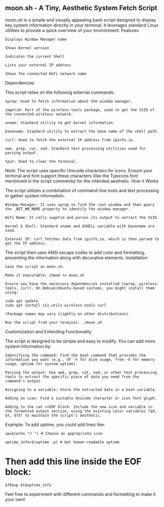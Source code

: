 ## moon.sh - A Tiny, Aesthetic System Fetch Script

moon.sh is a simple and visually appealing bash script designed to display key system information directly in your terminal. It leverages standard Linux utilities to provide a quick overview of your environment.
Features

    Displays Window Manager name

    Shows Kernel version

    Indicates the current Shell

    Lists your external IP address

    Shows the connected WiFi network name

Dependencies

This script relies on the following external commands:

    xprop: Used to fetch information about the window manager.

    iwgetid: Part of the wireless-tools package, used to get the SSID of the connected wireless network.

    uname: Standard utility to get kernel information.

    basename: Standard utility to extract the base name of the shell path.

    curl: Used to fetch the external IP address from ipinfo.io.

    awk, grep, cut, sed: Standard text processing utilities used for parsing output.

    tput: Used to clear the terminal.

Note: The script uses specific Unicode characters for icons. Ensure your terminal and font support these characters (like the Typicons font mentioned in the script comments) for the intended aesthetic.
How it Works

The script utilizes a combination of command-line tools and text processing to gather system information:

    Window Manager: It uses xprop to find the root window and then query the _NET_WM_NAME property to identify the window manager.

    WiFi Name: It calls iwgetid and parses its output to extract the SSID.

    Kernel & Shell: Standard uname and $SHELL variable with basename are used.

    External IP: curl fetches data from ipinfo.io, which is then parsed to get the IP address.

The script then uses ANSI escape codes to add color and formatting, presenting the information along with decorative elements.
Installation

    Save the script as moon.sh.

    Make it executable: chmod +x moon.sh

    Ensure you have the necessary dependencies installed (xprop, wireless-tools, curl). On Debian/Ubuntu-based systems, you might install them using:

    sudo apt update
    sudo apt install x11-utils wireless-tools curl

    (Package names may vary slightly on other distributions).

    Run the script from your terminal: ./moon.sh

Customization and Extending Functionality

The script is designed to be simple and easy to modify. You can add more system information by:

    Identifying the command: Find the bash command that provides the information you want (e.g., df -h for disk usage, free -h for memory usage, uptime for system uptime).

    Parsing the output: Use awk, grep, cut, sed, or other text processing tools to extract the specific piece of data you need from the command's output.

    Assigning to a variable: Store the extracted data in a bash variable.

    Adding an icon: Find a suitable Unicode character or icon font glyph.

    Adding to the cat <<EOF block: Include the new icon and variable in the formatted output section, using the existing color variables ($d, $t, $fX) to maintain the script's aesthetic.

Example: To add uptime, you could add lines like:

`up=$(echo "⏱ ") # Choose an appropriate icon`

`uptime_info=$(uptime -p) # Get human-readable uptime`

# Then add this line inside the EOF block:
    $f6$up $t$uptime_info

Feel free to experiment with different commands and formatting to make it your own!
